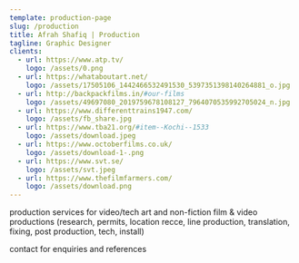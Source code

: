 ```yaml
---
template: production-page
slug: /production
title: Afrah Shafiq | Production
tagline: Graphic Designer
clients:
  - url: https://www.atp.tv/
    logo: /assets/0.png
  - url: https://whataboutart.net/
    logo: /assets/17505106_1442466532491530_5397351398140264881_o.jpg
  - url: http://backpackfilms.in/#our-films
    logo: /assets/49697080_2019759678108127_7964070535992705024_n.jpg
  - url: https://www.differenttrains1947.com/
    logo: /assets/fb_share.jpg
  - url: https://www.tba21.org/#item--Kochi--1533
    logo: /assets/download.jpeg
  - url: https://www.octoberfilms.co.uk/
    logo: /assets/download-1-.png
  - url: https://www.svt.se/
    logo: /assets/svt.jpeg
  - url: https://www.thefilmfarmers.com/
    logo: /assets/download.png
---
```

production services for video/tech art and non-fiction film &amp; video productions (research, permits, location recce, line production, translation, fixing, post production, tech, install)

contact for enquiries and references